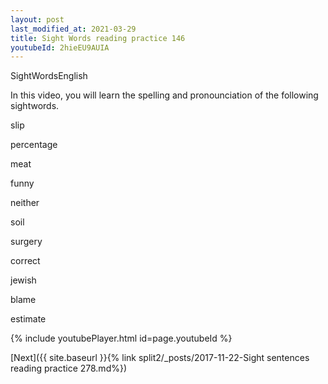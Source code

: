 ```yaml
---
layout: post
last_modified_at: 2021-03-29
title: Sight Words reading practice 146
youtubeId: 2hieEU9AUIA
---
```

 
 
SightWordsEnglish

In this video, you will learn the spelling and pronounciation of the following sightwords.

slip

percentage

meat

funny

neither

soil

surgery

correct

jewish

blame

estimate

 
{% include youtubePlayer.html id=page.youtubeId %}
 
 

[Next]({{ site.baseurl }}{% link  split2/_posts/2017-11-22-Sight sentences reading practice 278.md%})
 
